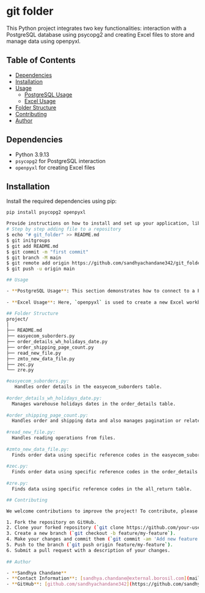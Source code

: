 # git folder
This Python project integrates two key functionalities: interaction with a PostgreSQL database using psycopg2 and creating Excel files to store and manage data using openpyxl.

## Table of Contents

- [Dependencies](#dependencies)
- [Installation](#installation)
- [Usage](#usage)
  - [PostgreSQL Usage](#postgresql-usage)
  - [Excel Usage](#excel-usage)
- [Folder Structure](#folder-structure)
- [Contributing](#contributing)
- [Author](#author)

## Dependencies

- Python 3.9.13
- `psycopg2` for PostgreSQL interaction
- `openpyxl` for creating Excel files

## Installation

Install the required dependencies using pip:

```bash
pip install psycopg2 openpyxl

Provide instructions on how to install and set up your application, library, or project. Include any dependencies that need to be installed and how to install them.
# Step by step adding file to a repository 
$ echo "# git_folder" >> README.md
$ git initgroups
$ git add README.md 
$ git commit -m "first commit"
$ git branch -M main
$ git remote add origin https://github.com/sandhyachandane342/git_folder.git
$ git push -u origin main

## Usage

- **PostgreSQL Usage**: This section demonstrates how to connect to a PostgreSQL database using `psycopg2`, execute SQL queries, fetch results, and manage connections safely.
  
- **Excel Usage**: Here, `openpyxl` is used to create a new Excel workbook (`example.xlsx`), add data to its worksheet, and save the workbook to disk.

## Folder Structure
project/
│
├── README.md
├── easyecom_suborders.py
├── order_details_wh_holidays_date.py
├── order_shipping_page_count.py
├── read_new_file.py
├── zmto_new_data_file.py
├── zec.py
└── zre.py

#easyecom_suborders.py: 
   Handles order details in the easyecom_suborders table.
         
#order_details_wh_holidays_date.py: 
  Manages warehouse holidays dates in the order_details table.
          
#order_shipping_page_count.py: 
  Handles order and shipping data and also manages pagination or related functionalities.
           
#read_new_file.py: 
  Handles reading operations from files.
           
#zmto_new_data_file.py: 
  Finds order data using specific reference codes in the easyecom_suborders table.
           
#zec.py: 
  Finds order data using specific reference codes in the order_details table.
                     
#zre.py: 
  Finds data using specific reference codes in the all_return table.

## Contributing

We welcome contributions to improve the project! To contribute, please follow these steps:

1. Fork the repository on GitHub.
2. Clone your forked repository (`git clone https://github.com/your-username/project.git`).
3. Create a new branch (`git checkout -b feature/my-feature`).
4. Make your changes and commit them (`git commit -am 'Add new feature'`).
5. Push to the branch (`git push origin feature/my-feature`).
6. Submit a pull request with a description of your changes.
           
## Author

- **Sandhya Chandane**
- **Contact Information**: [sandhya.chandane@external.borosil.com](mailto:sandhya.chandane@external.borosil.com)
- **GitHub**: [github.com/sandhyachandane342](https://github.com/sandhyachandane342)
